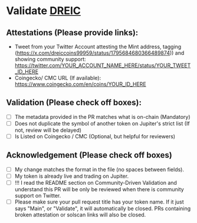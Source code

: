 # Validate [DREIC](https://solscan.io/token/HqeqJBXygrDb4qfZd6iAE4qb323LrvDyE2qaDkPdPfwA)

## Attestations (Please provide links):
- Tweet from your Twitter Account attesting the Mint address, tagging (https://x.com/dreiccoins99959/status/1795684680366489874)) and showing community support: https://twitter.com/YOUR_ACCOUNT_NAME_HERE/status/YOUR_TWEET_ID_HERE
- Coingecko/ CMC URL (If available): https://www.coingecko.com/en/coins/YOUR_ID_HERE

## Validation (Please check off boxes):
- [ ] The metadata provided in the PR matches what is on-chain (Mandatory)
- [ ] Does not duplicate the symbol of another token on Jupiter's strict list (If not, review will be delayed)
- [ ] Is Listed on Coingecko / CMC (Optional, but helpful for reviewers)  

## Acknowledgement (Please check off boxes)
- [ ] My change matches the format in the file (no spaces between fields).
- [ ] My token is already live and trading on Jupiter.
- [ ] !!! I read the README section on Community-Driven Validation and understand this PR will be only be reviewed when there is community support on Twitter.
- [ ] Please make sure your pull request title has your token name. If it just says "Main", or "Validate", it will automatically be closed. PRs containing broken attestation or solscan links will also be closed.
